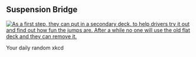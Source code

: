 ## Suspension Bridge
[![As a first step, they can put in a secondary deck, to help drivers try it out and find out how fun the jumps are. After a while no one will use the old flat deck and they can remove it.](https://imgs.xkcd.com/comics/suspension_bridge.png)](https://xkcd.com/3048/ "As a first step, they can put in a secondary deck, to help drivers try it out and find out how fun the jumps are. After a while no one will use the old flat deck and they can remove it.")

Your daily random xkcd
